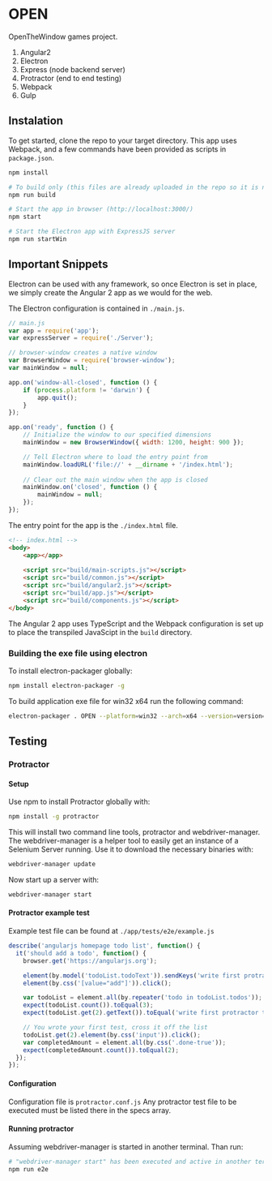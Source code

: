# OPEN

OpenTheWindow games project.
1.  Angular2 
2.  Electron 
3.  Express (node backend server)
4.  Protractor (end to end testing)
5.  Webpack
6.  Gulp

## Instalation
To get started, clone the repo to your target directory. This app uses Webpack, and a few commands have been provided as scripts in `package.json`.

```bash
npm install

# To build only (this files are already uploaded in the repo so it is not needed unless you want to change some scripts)
npm run build

# Start the app in browser (http://localhost:3000/)
npm start

# Start the Electron app with ExpressJS server
npm run startWin
```

## Important Snippets

Electron can be used with any framework, so once Electron is set in place, we simply create the Angular 2 app as we would for the web.

The Electron configuration is contained in `./main.js`.
```js
// main.js
var app = require('app');
var expressServer = require('./Server');

// browser-window creates a native window
var BrowserWindow = require('browser-window');
var mainWindow = null;

app.on('window-all-closed', function () {
    if (process.platform != 'darwin') {
        app.quit();
    }
});

app.on('ready', function () {
    // Initialize the window to our specified dimensions
    mainWindow = new BrowserWindow({ width: 1200, height: 900 });

    // Tell Electron where to load the entry point from
    mainWindow.loadURL('file://' + __dirname + '/index.html');
  
    // Clear out the main window when the app is closed
    mainWindow.on('closed', function () {
        mainWindow = null;
    });
});
```

The entry point for the app is the `./index.html` file.
```html
<!-- index.html -->
<body>
    <app></app>
    
    <script src="build/main-scripts.js"></script>
    <script src="build/common.js"></script>
    <script src="build/angular2.js"></script>
    <script src="build/app.js"></script>
    <script src="build/components.js"></script>
</body>
```
The Angular 2 app uses TypeScript and the Webpack configuration is set up to place the transpiled JavaScipt in the `build` directory.

### Building the exe file using electron
To install electron-packager globally:
```bash
npm install electron-packager -g
```
To build application exe file for win32 x64 run the following command:
```bash
electron-packager . OPEN --platform=win32 --arch=x64 --version=version=0.36.9
```

## Testing

### Protractor
#### Setup
Use npm to install Protractor globally with:
```bash
npm install -g protractor
```
This will install two command line tools, protractor and webdriver-manager. The webdriver-manager is a helper tool to easily get an instance of a Selenium Server running. Use it to download the necessary binaries with:
```bash
webdriver-manager update
```
Now start up a server with:
```bash
webdriver-manager start
```

#### Protractor example test
Example test file can be found at `./app/tests/e2e/example.js`
```js
describe('angularjs homepage todo list', function() {
  it('should add a todo', function() {
    browser.get('https://angularjs.org');

    element(by.model('todoList.todoText')).sendKeys('write first protractor test');
    element(by.css('[value="add"]')).click();

    var todoList = element.all(by.repeater('todo in todoList.todos'));
    expect(todoList.count()).toEqual(3);
    expect(todoList.get(2).getText()).toEqual('write first protractor test');

    // You wrote your first test, cross it off the list
    todoList.get(2).element(by.css('input')).click();
    var completedAmount = element.all(by.css('.done-true'));
    expect(completedAmount.count()).toEqual(2);
  });
});
```

#### Configuration
Configuration file is `protractor.conf.js`
Any protractor test file to be executed must be listed there in the specs array.

#### Running protractor
Assuming webdriver-manager is started in another terminal. Than run:
```bash
# "webdriver-manager start" has been executed and active in another terminal
npm run e2e
```